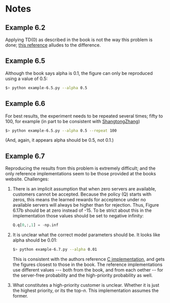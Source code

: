 # Notes

## Example 6.2

Applying TD(0) as described in the book is not the way this problem is
done; [this reference](https://math.stackexchange.com/q/1884168)
alludes to the difference.

## Example 6.5

Although the book says alpha is 0.1, the figure can only be reproduced
using a value of 0.5:

```bash
$> python example-6.5.py --alpha 0.5
```

## Example 6.6

For best results, the experiment needs to be repeated several times;
fifty to 100, for example (in part to be consistent with
[ShangtongZhang](https://github.com/ShangtongZhang/reinforcement-learning-an-introduction/blob/35b2bb7d500edc789920c8e1ff5cd4b0edd2e113/chapter06/cliff_walking.py#L172))

```bash
$> python example-6.5.py --alpha 0.5 --repeat 100
```

(And, again, it appears alpha should be 0.5, not 0.1.)

## Example 6.7

Reproducing the results from this problem is extremely difficult; and
the only reference implementations seem to be those provided at the
books website. Challenges:

1. There is an implicit assumption that when zero servers are
   available, customers cannot be accepted. Because the policy (Q)
   starts with zeros, this means the learned rewards for acceptence
   under no available servers will always be higher than for
   rejection. Thus, Figure 6.17b should be at zero instead of -15. To
   be strict about this in the implementation those values should be
   set to negative infinity:

   ```python
   Q.q[0,:,1] = -np.inf
   ```

2. It is unclear what the correct model parameters should be. It looks
   like alpha should be 0.01:

   ```bash
   $> python example-6.7.py --alpha 0.01
   ```

   This is consistent with the authors reference [C
   implementation](http://incompleteideas.net/book/code/queuing.c),
   and gets the figures closest to those in the book. The reference
   implementations use different values --- both from the book, and
   from each oether -- for the server-free probability and the
   high-priority probability as well.

3. What constitutes a high-priority customer is unclear. Whether it is
   just the highest priority, or its the top-*n*. This implementation
   assumes the former.
